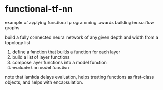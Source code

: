 # functional-tf-nn 
example of applying functional programming towards building tensorflow graphs

build a fully connected neural network of any given depth and width from a topology list 

1) define a function that builds a function for each layer
2) build a list of layer functions
3) compose layer functions into a model function 
4) evaluate the model function

note that lambda delays evaluation, helps treating functions as first-class objects, and helps with encapsulation.
